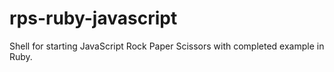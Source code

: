 rps-ruby-javascript
===================

Shell for starting JavaScript Rock Paper Scissors with completed example in Ruby.
